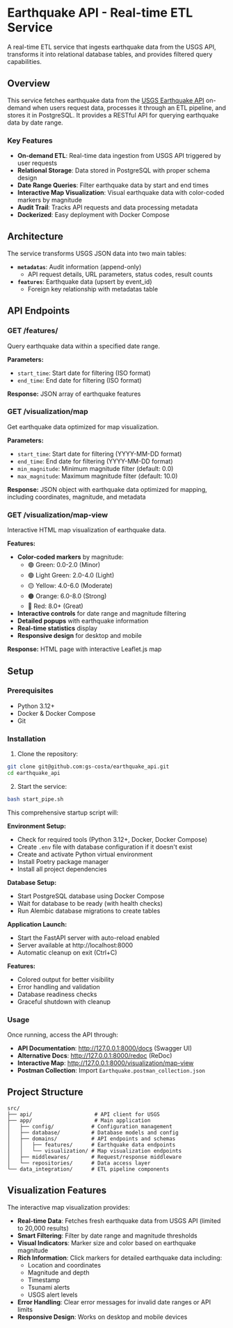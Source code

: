 # Earthquake API - Real-time ETL Service

A real-time ETL service that ingests earthquake data from the USGS API, transforms it into relational database tables, and provides filtered query capabilities.

## Overview

This service fetches earthquake data from the [USGS Earthquake API](https://earthquake.usgs.gov/fdsnws/event/1/) on-demand when users request data, processes it through an ETL pipeline, and stores it in PostgreSQL. It provides a RESTful API for querying earthquake data by date range.

### Key Features

- **On-demand ETL**: Real-time data ingestion from USGS API triggered by user requests
- **Relational Storage**: Data stored in PostgreSQL with proper schema design
- **Date Range Queries**: Filter earthquake data by start and end times
- **Interactive Map Visualization**: Visual earthquake data with color-coded markers by magnitude
- **Audit Trail**: Tracks API requests and data processing metadata
- **Dockerized**: Easy deployment with Docker Compose

## Architecture

The service transforms USGS JSON data into two main tables:

- **`metadatas`**: Audit information (append-only)
  - API request details, URL parameters, status codes, result counts
- **`features`**: Earthquake data (upsert by event_id)
  - Foreign key relationship with metadatas table

## API Endpoints

### GET /features/

Query earthquake data within a specified date range.

**Parameters:**
- `start_time`: Start date for filtering (ISO format)
- `end_time`: End date for filtering (ISO format)

**Response:** JSON array of earthquake features

### GET /visualization/map

Get earthquake data optimized for map visualization.

**Parameters:**
- `start_time`: Start date for filtering (YYYY-MM-DD format)
- `end_time`: End date for filtering (YYYY-MM-DD format)
- `min_magnitude`: Minimum magnitude filter (default: 0.0)
- `max_magnitude`: Maximum magnitude filter (default: 10.0)

**Response:** JSON object with earthquake data optimized for mapping, including coordinates, magnitude, and metadata

### GET /visualization/map-view

Interactive HTML map visualization of earthquake data.

**Features:**
- **Color-coded markers** by magnitude:
  - 🟢 Green: 0.0-2.0 (Minor)
  - 🟢 Light Green: 2.0-4.0 (Light)
  - 🟡 Yellow: 4.0-6.0 (Moderate)
  - 🟠 Orange: 6.0-8.0 (Strong)
  - 🔴 Red: 8.0+ (Great)
- **Interactive controls** for date range and magnitude filtering
- **Detailed popups** with earthquake information
- **Real-time statistics** display
- **Responsive design** for desktop and mobile

**Response:** HTML page with interactive Leaflet.js map

## Setup

### Prerequisites

- Python 3.12+
- Docker & Docker Compose
- Git

### Installation

1. Clone the repository:
```bash
git clone git@github.com:gs-costa/earthquake_api.git
cd earthquake_api
```

2. Start the service:
```bash
bash start_pipe.sh
```

This comprehensive startup script will:

**Environment Setup:**
- Check for required tools (Python 3.12+, Docker, Docker Compose)
- Create `.env` file with database configuration if it doesn't exist
- Create and activate Python virtual environment
- Install Poetry package manager
- Install all project dependencies

**Database Setup:**
- Start PostgreSQL database using Docker Compose
- Wait for database to be ready (with health checks)
- Run Alembic database migrations to create tables

**Application Launch:**
- Start the FastAPI server with auto-reload enabled
- Server available at http://localhost:8000
- Automatic cleanup on exit (Ctrl+C)

**Features:**
- Colored output for better visibility
- Error handling and validation
- Database readiness checks
- Graceful shutdown with cleanup

### Usage

Once running, access the API through:

- **API Documentation**: http://127.0.0.1:8000/docs (Swagger UI)
- **Alternative Docs**: http://127.0.0.1:8000/redoc (ReDoc)
- **Interactive Map**: http://127.0.0.1:8000/visualization/map-view
- **Postman Collection**: Import `Earthquake.postman_collection.json`

## Project Structure

```
src/
├── api/                    # API client for USGS
├── app/                    # Main application
│   ├── config/            # Configuration management
│   ├── database/          # Database models and config
│   ├── domains/           # API endpoints and schemas
│   │   ├── features/      # Earthquake data endpoints
│   │   └── visualization/ # Map visualization endpoints
│   ├── middlewares/       # Request/response middleware
│   └── repositories/      # Data access layer
└── data_integration/      # ETL pipeline components
```

## Visualization Features

The interactive map visualization provides:

- **Real-time Data**: Fetches fresh earthquake data from USGS API (limited to 20,000 results)
- **Smart Filtering**: Filter by date range and magnitude thresholds
- **Visual Indicators**: Marker size and color based on earthquake magnitude
- **Rich Information**: Click markers for detailed earthquake data including:
  - Location and coordinates
  - Magnitude and depth
  - Timestamp
  - Tsunami alerts
  - USGS alert levels
- **Error Handling**: Clear error messages for invalid date ranges or API limits
- **Responsive Design**: Works on desktop and mobile devices

